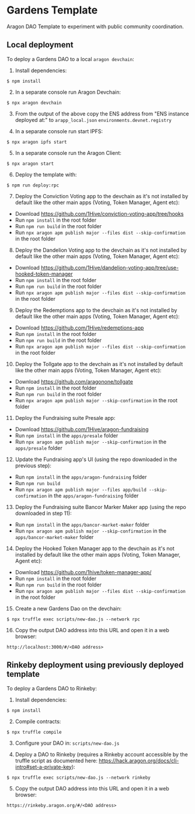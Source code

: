 # Gardens Template 

Aragon DAO Template to experiment with public community coordination.

## Local deployment

To deploy a Gardens DAO to a local `aragon devchain`:

1) Install dependencies:
```
$ npm install
```

2) In a separate console run Aragon Devchain:
```
$ npx aragon devchain
```

3) From the output of the above copy the ENS address from "ENS instance deployed at:" to `arapp_local.json` `environments.devnet.registry`

4) In a separate console run start IPFS:
```
$ npx aragon ipfs start
```

5) In a separate console run the Aragon Client:
```
$ npx aragon start
```

6) Deploy the template with:
```
$ npm run deploy:rpc
```

7) Deploy the Conviction Voting app to the devchain as it's not installed by default like the other main apps (Voting, Token Manager, Agent etc):
- Download https://github.com/1Hive/conviction-voting-app/tree/hooks
- Run `npm install` in the root folder
- Run `npm run build` in the root folder
- Run `npx aragon apm publish major --files dist --skip-confirmation` in the root folder

8) Deploy the Dandelion Voting app to the devchain as it's not installed by default like the other main apps (Voting, Token Manager, Agent etc):
- Download https://github.com/1Hive/dandelion-voting-app/tree/use-hooked-token-manager
- Run `npm install` in the root folder
- Run `npm run build` in the root folder
- Run `npx aragon apm publish major --files dist --skip-confirmation` in the root folder

9) Deploy the Redemptions app to the devchain as it's not installed by default like the other main apps (Voting, Token Manager, Agent etc):
- Download https://github.com/1Hive/redemptions-app
- Run `npm install` in the root folder
- Run `npm run build` in the root folder
- Run `npx aragon apm publish major --files dist --skip-confirmation` in the root folder

10) Deploy the Tollgate app to the devchain as it's not installed by default like the other main apps (Voting, Token Manager, Agent etc):
- Download https://github.com/aragonone/tollgate
- Run `npm install` in the root folder
- Run `npm run build` in the root folder
- Run `npx aragon apm publish major --skip-confirmation` in the root folder

11) Deploy the Fundraising suite Presale app:
- Download https://github.com/1Hive/aragon-fundraising
- Run `npm install` in the `apps/presale` folder
- Run `npx aragon apm publish major --skip-confirmation` in the `apps/presale` folder

12) Update the Fundraising app's UI (using the repo downloaded in the previous step):
- Run `npm install` in the `apps/aragon-fundraising` folder
- Run `npm run build`
- Run `npx aragon apm publish major --files app/build --skip-confirmation` in the `apps/aragon-fundraising` folder

13) Deploy the Fundraising suite Bancor Marker Maker app (using the repo downloaded in step 11):
- Run `npm install` in the `apps/bancor-market-maker` folder
- Run `npx aragon apm publish major --skip-confirmation` in the `apps/bancor-market-maker` folder

14) Deploy the Hooked Token Manager app to the devchain as it's not installed by default like the other main apps 
(Voting, Token Manager, Agent etc):
- Download https://github.com/1hive/token-manager-app/
- Run `npm install` in the root folder
- Run `npm run build` in the root folder
- Run `npx aragon apm publish major --files dist --skip-confirmation` in the root folder

15) Create a new Gardens Dao on the devchain:
```
$ npx truffle exec scripts/new-dao.js --network rpc
```

16) Copy the output DAO address into this URL and open it in a web browser:
```
http://localhost:3000/#/<DAO address>
```


## Rinkeby deployment using previously deployed template

To deploy a Gardens DAO to Rinkeby:

1) Install dependencies:
```
$ npm install
```

2) Compile contracts:
```
$ npx truffle compile
```

3) Configure your DAO in: `scripts/new-dao.js` 

4) Deploy a DAO to Rinkeby (requires a Rinkeby account accessible by the truffle script as documented here: 
https://hack.aragon.org/docs/cli-intro#set-a-private-key):
```
$ npx truffle exec scripts/new-dao.js --network rinkeby
```

5) Copy the output DAO address into this URL and open it in a web browser:
```
https://rinkeby.aragon.org/#/<DAO address>
```